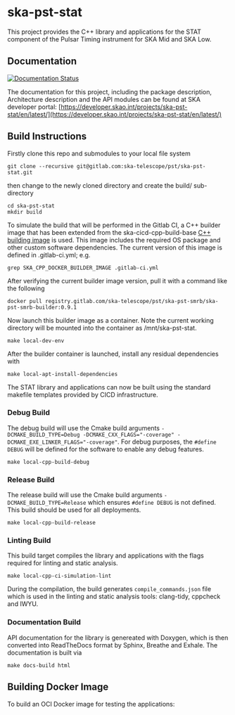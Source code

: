 # ska-pst-stat

This project provides the C++ library and applications for the STAT component of the Pulsar Timing instrument for SKA Mid and SKA Low.

## Documentation

[![Documentation Status](https://readthedocs.org/projects/ska-telescope-ska-pst-stat/badge/?version=latest)](https://developer.skao.int/projects/ska-pst-stat/en/latest/)

The documentation for this project, including the package description, Architecture description and the API modules can be found at SKA developer portal:  [https://developer.skao.int/projects/ska-pst-stat/en/latest/](https://developer.skao.int/projects/ska-pst-stat/en/latest/)

## Build Instructions

Firstly clone this repo and submodules to your local file system

    git clone --recursive git@gitlab.com:ska-telescope/pst/ska-pst-stat.git

then change to the newly cloned directory and create the build/ sub-directory

    cd ska-pst-stat
    mkdir build

To simulate the build that will be performed in the Gitlab CI, a C++ builder image that has been extended from the ska-cicd-cpp-build-base [C++ building image](https://github.com/ska-telescope/cpp_build_base) is used. This image includes the required OS package and other custom software dependencies. The current version of this image is defined in .gitlab-ci.yml; e.g.

    grep SKA_CPP_DOCKER_BUILDER_IMAGE .gitlab-ci.yml

After verifying the current builder image version, pull it with a command like the following

    docker pull registry.gitlab.com/ska-telescope/pst/ska-pst-smrb/ska-pst-smrb-builder:0.9.1

Now launch this builder image as a container. Note the current working directory will be mounted into the container as /mnt/ska-pst-stat.

    make local-dev-env

After the builder container is launched, install any residual dependencies with

    make local-apt-install-dependencies

The STAT library and applications can now be built using the standard makefile templates provided by CICD infrastructure.

### Debug Build

The debug build will use the Cmake build arguments `-DCMAKE_BUILD_TYPE=Debug -DCMAKE_CXX_FLAGS="-coverage" -DCMAKE_EXE_LINKER_FLAGS="-coverage"`. For debug purposes, the `#define DEBUG` will be defined for the software to enable any debug features.

    make local-cpp-build-debug

### Release Build

The release build will use the Cmake build arguments `-DCMAKE_BUILD_TYPE=Release` which ensures `#define DEBUG` is not defined. This build should be used for all deployments.

    make local-cpp-build-release

### Linting Build

This build target compiles the library and applications with the flags required for linting and static analysis.

    make local-cpp-ci-simulation-lint

During the compilation, the build generates `compile_commands.json` file which is used in the linting and static analysis tools: clang-tidy, cppcheck and IWYU.

### Documentation Build

API documentation for the library is genereated with Doxygen, which is then converted into ReadTheDocs format by Sphinx, Breathe and Exhale. The documentation is built via 

    make docs-build html

## Building Docker Image

To build an OCI Docker image for testing the applications:
